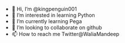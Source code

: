 - 👋 Hi, I’m @kingpenguin001
- 👀 I’m interested in learning Python
- 🌱 I’m currently learning Pega
- 💞️ I’m looking to collaborate on github
- 📫 How to reach me Twitter@WaliaMandeep

<!---
kingpenguin001/kingpenguin001 is a ✨ special ✨ repository because its `README.md` (this file) appears on your GitHub profile.
You can click the Preview link to take a look at your changes.
--->
